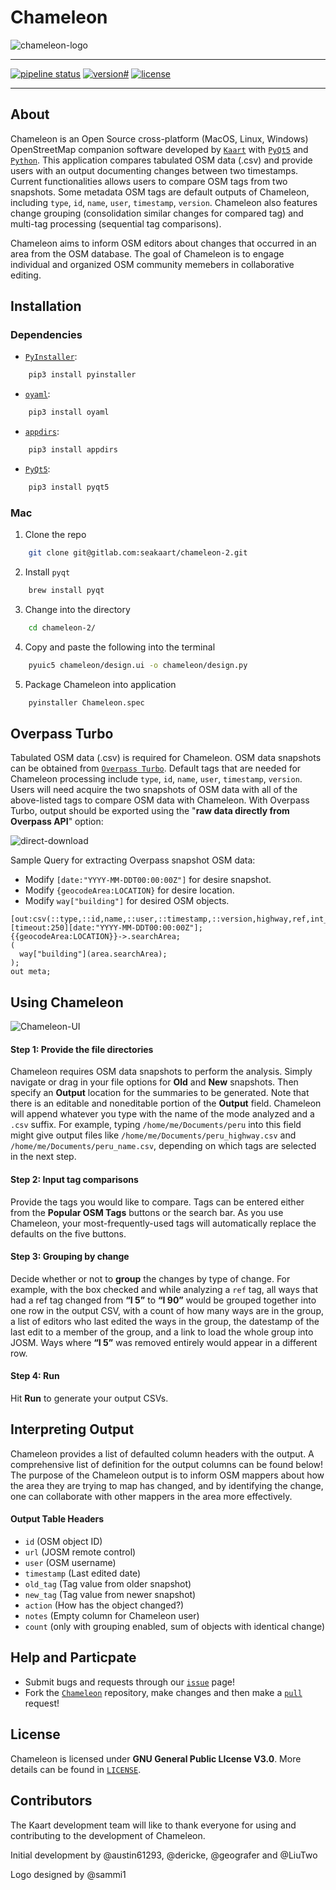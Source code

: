 # Chameleon
![chameleon-logo](./resources/chameleon.png)

- - -

[![pipeline status](https://gitlab.com/seakaart/chameleon-2/badges/master/pipeline.svg)](https://gitlab.com/seakaart/chameleon-2/commits/master)
[![version#](https://img.shields.io/badge/version-2.4-lightgrey.svg)](https://gitlab.com/seakaart/chameleon-2/-/tags)
[![license](https://img.shields.io/badge/license-GPL3-blue.svg)](https://gitlab.com/seakaart/chameleon-2/blob/master/LICENSE)

- - -

## About

Chameleon is an Open Source cross-platform (MacOS, Linux, Windows) OpenStreetMap companion software developed by [`Kaart`](http://kaartgroup.com/) with [`PyQt5`](https://www.riverbankcomputing.com/software/pyqt/intro) and [`Python`](https://www.python.org/). This application compares tabulated OSM data (.csv) and provide users with an output documenting changes between two timestamps. Current functionalities allows users to compare OSM tags from two snapshots. Some metadata OSM tags are default outputs of Chameleon, including `type`, `id`, `name`, `user`, `timestamp`, `version`. Chameleon also features change grouping (consolidation similar changes for compared tag) and multi-tag processing (sequential tag comparisons).

Chameleon aims to inform OSM editors about changes that occurred in an area from the OSM database. The goal of Chameleon is to engage individual and organized OSM community memebers in collaborative editing.

## Installation

### Dependencies

* [`PyInstaller`](https://github.com/pyinstaller/pyinstaller):
```bash
	pip3 install pyinstaller
```
* [`oyaml`](https://pypi.org/project/oyaml/):
```bash
	pip3 install oyaml
```
* [`appdirs`](https://pypi.org/project/appdirs/):
```bash
	pip3 install appdirs
```
* [`PyQt5`](https://pypi.org/project/PyQt5/):
```bash
	pip3 install pyqt5
```

### Mac

1. Clone the repo

```bash
	git clone git@gitlab.com:seakaart/chameleon-2.git
```
2. Install `pyqt`

```bash
	brew install pyqt
```

3. Change into the directory

```bash
	cd chameleon-2/
```

4. Copy and paste the following into the terminal

```bash
 	pyuic5 chameleon/design.ui -o chameleon/design.py
```

5. Package Chameleon into application

```bash
 	pyinstaller Chameleon.spec
```

## Overpass Turbo

Tabulated OSM data (.csv) is required for Chameleon. OSM data snapshots can be obtained from [`Overpass Turbo`](https://overpass-turbo.eu/). Default tags that are needed for Chameleon processing include `type`, `id`, `name`, `user`, `timestamp`, `version`. Users will need acquire the two snapshots of OSM data with all of the above-listed tags to compare OSM data with Chameleon. With Overpass Turbo, output should be exported using the "**raw data directly from Overpass API**" option:

![direct-download](./resources/direct-download.png)

 Sample Query for extracting Overpass snapshot OSM data:
 - Modify `[date:"YYYY-MM-DDT00:00:00Z"]` for desire snapshot.
 - Modify `{geocodeArea:LOCATION}` for desire location.
 - Modify `way["building"]` for desired OSM objects.

```
[out:csv(::type,::id,name,::user,::timestamp,::version,highway,ref,int_ref)][timeout:250][date:"YYYY-MM-DDT00:00:00Z"];
{{geocodeArea:LOCATION}}->.searchArea;
(
  way["building"](area.searchArea);
);
out meta;
```

## Using Chameleon

![Chameleon-UI](./resources/chameleon-ui.png)

#### Step 1: Provide the file directories
Chameleon requires OSM data snapshots to perform the analysis. Simply navigate or drag in your file options for **Old** and **New** snapshots. Then specify an **Output** location for the summaries to be generated. Note that there is an editable and noneditable portion of the **Output** field. Chameleon will append whatever you type with the name of the mode analyzed and a `.csv` suffix. For example, typing `/home/me/Documents/peru` into this field might give output files like `/home/me/Documents/peru_highway.csv` and `/home/me/Documents/peru_name.csv`, depending on which tags are selected in the next step.

#### Step 2: Input tag comparisons
Provide the tags you would like to compare. Tags can be entered either from the **Popular OSM Tags** buttons or the search bar. As you use Chameleon, your most-frequently-used tags will automatically replace the defaults on the five buttons.

#### Step 3: Grouping by change
Decide whether or not to **group** the changes by type of change. For example, with the box checked and while analyzing a `ref` tag, all ways that had a ref tag changed from **“I 5”** to **“I 90”** would be grouped together into one row in the output CSV, with a count of how many ways are in the group, a list of editors who last edited the ways in the group, the datestamp of the last edit to a member of the group, and a link to load the whole group into JOSM. Ways where **“I 5”** was removed entirely would appear in a different row.

#### Step 4: Run

Hit **Run** to generate your output CSVs.

## Interpreting Output
Chameleon provides a list of defaulted column headers with the output. A comprehensive list of definition for the output columns can be found below! The purpose of the Chameleon output is to inform OSM mappers about how the area they are trying to map has changed, and by identifying the change, one can collaborate with other mappers in the area more effectively.

#### Output Table Headers
- `id` (OSM object ID)
- `url` (JOSM remote control)
- `user` (OSM username)
- `timestamp` (Last edited date)
- `old_tag` (Tag value from older snapshot)
- `new_tag` (Tag value from newer snapshot)
- `action` (How has the object changed?)
- `notes` (Empty column for Chameleon user)
- `count` (only with grouping enabled, sum of objects with identical change)

## Help and Particpate
- Submit bugs and requests through our [`issue`](https://github.com/KaartGroup/Chameleon/issues) page!
- Fork the [`Chameleon`](https://github.com/KaartGroup/Chameleon) repository, make changes and then make a [`pull`](https://github.com/KaartGroup/Chameleon/pulls) request!

## License
Chameleon is licensed under **GNU General Public LIcense V3.0**. More details can be found in [`LICENSE`](https://github.com/KaartGroup/Chameleon/blob/master/LICENSE).

## Contributors
The Kaart development team will like to thank everyone for using and contributing to the development of Chameleon.

Initial development by @austin61293, @dericke, @geografer and @LiuTwo

Logo designed by @sammi1